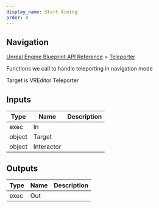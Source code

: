 ```yaml
---
display_name: Start Aiming
order: 8
---
```

## Navigation

[Unreal Engine Blueprint API Reference](https://dev.epicgames.com/documentation/en-us/unreal-engine/BlueprintAPI) > [Teleporter](https://dev.epicgames.com/documentation/en-us/unreal-engine/BlueprintAPI/Teleporter)

Functions we call to handle teleporting in navigation mode

Target is VREditor Teleporter

## Inputs

| Type | Name | Description |
| --- | --- | --- |
| exec | In |  |
| object | Target |  |
| object | Interactor |  |

## Outputs

| Type | Name | Description |
| --- | --- | --- |
| exec | Out |  |
